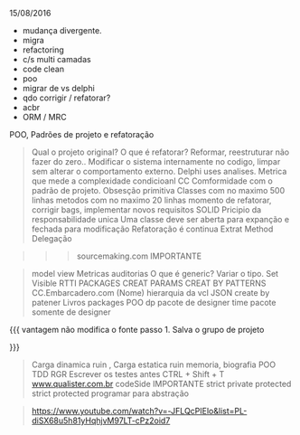 15/08/2016

* mudança divergente.
* migra
* refactoring
* c/s multi camadas
* code clean
* poo
* migrar de vs delphi
* qdo corrigir / refatorar?
* acbr 
* ORM / MRC

POO, Padrões de projeto e refatoração 
 > Qual o projeto original?
 > O que é refatorar? Reformar, reestruturar não fazer do zero.. Modificar o sistema internamente no codigo, limpar sem alterar o comportamento externo.
 > Delphi uses analises.
 > Metrica que mede a complexidade condicioanl CC
 > Comformidade com o padrão de projeto.
 > Obsesção primitiva
 > Classes com no maximo 500 linhas
 > metodos com no maximo 20 linhas
 > momento de refatorar, corrigir bags, implementar novos requisitos
 > SOLID Pricipio da responsabilidade unica
 > Uma classe deve ser aberta para expanção e fechada para modificação
 > Refatoração é continua
 > Extrat Method
 > Delegação 
 
 >>> sourcemaking.com   IMPORTANTE
 
 > model view
 > Metricas
 > auditorias
 > O que é generic? Variar o tipo.
 > Set Visible
 > RTTI
 > PACKAGES
 > CREAT PARAMS
 > CREAT BY PATTERNS
 > CC.Embarcadero.com (Nome)
 > hierarquia da vcl
 > JSON
 > create by patener
 > Livros
 > packages
 > POO
 > dp
 > pacote de designer time
 > pacote somente de designer
 
 {{{
 vantagem não modifica o fonte
  passo 1. Salva o grupo de projeto
  
 
 
 }}}
 
 > Carga dinamica ruin ,
 > Carga estatica ruin memoria,
 > biografia 
 > POO
 > TDD RGR
 > Escrever os testes antes
 > CTRL + Shift + T
 > www.qualister.com.br
 > codeSide IMPORTANTE
 > strict private
 > protected
 > strict protected
 > programar para abstração
 
 > https://www.youtube.com/watch?v=-JFLQcPIElo&list=PL-diSX68u5h81yHqhjvM97LT-cPz2oid7

 
 

